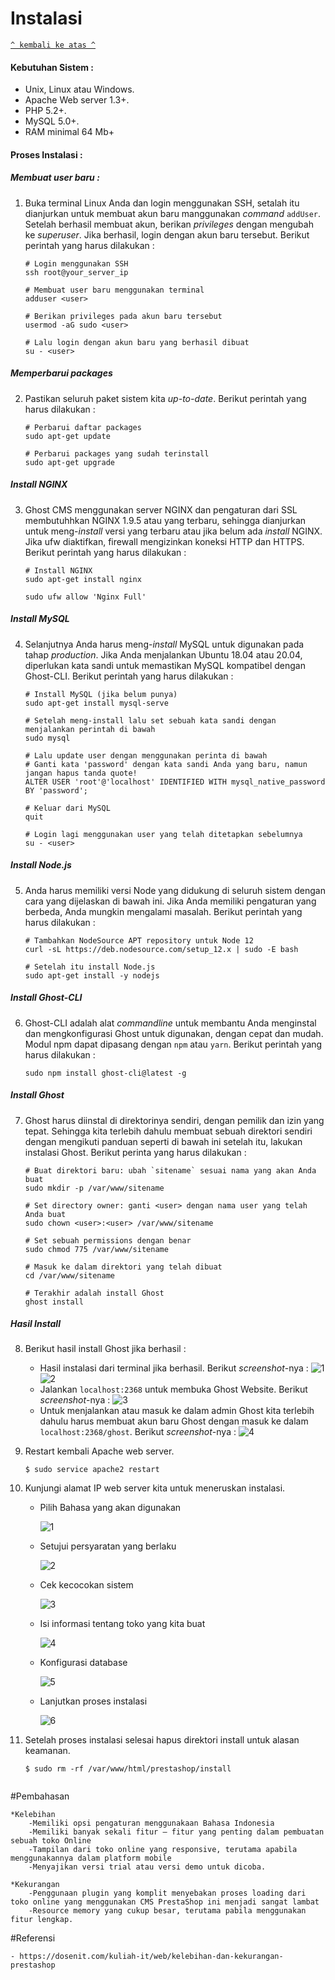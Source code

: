 # Instalasi
[`^ kembali ke atas ^`](#)

#### Kebutuhan Sistem :
- Unix, Linux atau Windows.
- Apache Web server 1.3+.
- PHP 5.2+.
- MySQL 5.0+.
- RAM minimal 64 Mb+

#### Proses Instalasi :
##### Membuat user baru :
1. Buka terminal Linux Anda dan login menggunakan SSH, setalah itu dianjurkan untuk membuat akun baru manggunakan _command_ `addUser`. Setelah berhasil membuat akun, berikan _privileges_ dengan mengubah ke _superuser_. Jika berhasil, login dengan akun baru tersebut. Berikut perintah yang harus dilakukan :
    ```
    # Login menggunakan SSH
    ssh root@your_server_ip

    # Membuat user baru menggunakan terminal
    adduser <user>
    
    # Berikan privileges pada akun baru tersebut
    usermod -aG sudo <user>

    # Lalu login dengan akun baru yang berhasil dibuat
    su - <user>
    ```
##### Memperbarui packages
2. Pastikan seluruh paket sistem kita _up-to-date_. Berikut perintah yang harus dilakukan :
    ```
    # Perbarui daftar packages
    sudo apt-get update

    # Perbarui packages yang sudah terinstall
    sudo apt-get upgrade
    ```
##### Install NGINX
3. Ghost CMS menggunakan server NGINX dan pengaturan dari SSL membutuhhkan NGINX 1.9.5 atau yang terbaru, sehingga dianjurkan untuk meng-_install_ versi yang terbaru atau jika belum ada _install_ NGINX. Jika ufw diaktifkan, firewall mengizinkan koneksi HTTP dan HTTPS. Berikut perintah yang harus dilakukan : 
    ```
    # Install NGINX
    sudo apt-get install nginx
    
    sudo ufw allow 'Nginx Full'
    ```
##### Install MySQL
4. Selanjutnya Anda harus meng-_install_ MySQL untuk digunakan pada tahap _production_. Jika Anda menjalankan Ubuntu 18.04 atau 20.04, diperlukan kata sandi untuk memastikan MySQL kompatibel dengan Ghost-CLI. Berikut perintah yang harus dilakukan :
    ```
   # Install MySQL (jika belum punya)
    sudo apt-get install mysql-serve
    
    # Setelah meng-install lalu set sebuah kata sandi dengan menjalankan perintah di bawah
    sudo mysql

    # Lalu update user dengan menggunakan perinta di bawah
    # Ganti kata 'password' dengan kata sandi Anda yang baru, namun jangan hapus tanda quote!
    ALTER USER 'root'@'localhost' IDENTIFIED WITH mysql_native_password BY 'password';

    # Keluar dari MySQL
    quit

    # Login lagi menggunakan user yang telah ditetapkan sebelumnya
    su - <user>
    ```
##### Install Node.js
5. Anda harus memiliki versi Node yang didukung di seluruh sistem dengan cara yang dijelaskan di bawah ini. Jika Anda memiliki pengaturan yang berbeda, Anda mungkin mengalami masalah. Berikut perintah yang harus dilakukan :
    ```
    # Tambahkan NodeSource APT repository untuk Node 12
    curl -sL https://deb.nodesource.com/setup_12.x | sudo -E bash

    # Setelah itu install Node.js
    sudo apt-get install -y nodejs
    ```
##### Install Ghost-CLI
6. Ghost-CLI adalah alat _commandline_ untuk membantu Anda menginstal dan mengkonfigurasi Ghost untuk digunakan, dengan cepat dan mudah. Modul npm dapat dipasang dengan `npm` atau `yarn`. Berikut perintah yang harus dilakukan :
    ```
    sudo npm install ghost-cli@latest -g
    ```
##### Install Ghost
7. Ghost harus diinstal di direktorinya sendiri, dengan pemilik dan izin yang tepat. Sehingga kita terlebih dahulu membuat sebuah direktori sendiri dengan mengikuti panduan seperti di bawah ini setelah itu, lakukan instalasi Ghost. Berikut perinta yang harus dilakukan :
    ```
    # Buat direktori baru: ubah `sitename` sesuai nama yang akan Anda buat
    sudo mkdir -p /var/www/sitename

    # Set directory owner: ganti <user> dengan nama user yang telah Anda buat
    sudo chown <user>:<user> /var/www/sitename

    # Set sebuah permissions dengan benar
    sudo chmod 775 /var/www/sitename

    # Masuk ke dalam direktori yang telah dibuat
    cd /var/www/sitename
    
    # Terakhir adalah install Ghost
    ghost install
    ```
##### Hasil Install
8. Berikut hasil install Ghost jika berhasil :
    - Hasil instalasi dari terminal jika berhasil. Berikut _screenshot_-nya :
      ![1](https://github.com/sultanfariz/Komdat-P1-Kel11/blob/main/img/terminal-ghost-01.png)
      ![2](https://github.com/sultanfariz/Komdat-P1-Kel11/blob/main/img/terminal-ghost-02.png)
    - Jalankan `localhost:2368` untuk membuka Ghost Website. Berikut _screenshot_-nya :
      ![3](https://github.com/sultanfariz/Komdat-P1-Kel11/blob/main/img/gohst-web-03.png)
    - Untuk menjalankan atau masuk ke dalam admin Ghost kita terlebih dahulu harus membuat akun baru Ghost dengan masuk ke dalam `localhost:2368/ghost`. Berikut _screenshot_-nya :
      ![4](https://github.com/sultanfariz/Komdat-P1-Kel11/blob/main/img/gohst-web-04.png)
      
9. Restart kembali Apache web server.
    ```
    $ sudo service apache2 restart
    ```

10. Kunjungi alamat IP web server kita untuk meneruskan instalasi.
    - Pilih Bahasa yang akan digunakan

      ![1](https://github.com/sultanfariz/Komdat-P1-Kel11/blob/main/img/rapid.jpg)

    - Setujui persyaratan yang berlaku

      ![2](https://4.bp.blogspot.com/-mglU1XDt-T0/WNfZ0OJ7n8I/AAAAAAAAGjI/bG23YpPUkyEOCiozy1_Qc4TnA29bJw0lACLcB/s1600/37.PNG)

    - Cek kecocokan sistem

      ![3](https://3.bp.blogspot.com/-ewzlTX1qtmw/WNfZ0HTeFuI/AAAAAAAAGjM/edNiBt1f24Qt4x4sWCoCHfyo7JXWWmoZwCLcB/s1600/38.PNG)

    - Isi informasi tentang toko yang kita buat

      ![4](https://2.bp.blogspot.com/-Q5cCz5hyubQ/WNfZ1FZod9I/AAAAAAAAGjU/H_uUfxtZLUE11VPDafwK8jR3-aealPKcgCLcB/s1600/39.png)

    - Konfigurasi database

      ![5](https://1.bp.blogspot.com/-rh08nNV2Leg/WNfZ1DAaDOI/AAAAAAAAGjY/R5oIKIMI4rYjg7gO71MgR26JSMahxtpxgCLcB/s1600/40.PNG)

    - Lanjutkan proses instalasi

      ![6](https://3.bp.blogspot.com/-t2MrsQBYXBU/WNfZ0x4YoWI/AAAAAAAAGjQ/zOqZVNSFIpQkQjY0awofbetdEowQLdGAwCLcB/s1600/41.PNG)

11. Setelah proses instalasi selesai hapus direktori install untuk alasan keamanan.
    ```
    $ sudo rm -rf /var/www/html/prestashop/install
    
    
#Pembahasan 

    *Kelebihan 
        -Memiliki opsi pengaturan menggunakaan Bahasa Indonesia
        -Memiliki banyak sekali fitur – fitur yang penting dalam pembuatan sebuah toko Online
        -Tampilan dari toko online yang responsive, terutama apabila menggunakannya dalam platform mobile
        -Menyajikan versi trial atau versi demo untuk dicoba.
        
    *Kekurangan
        -Penggunaan plugin yang komplit menyebakan proses loading dari toko online yang menggunakan CMS PrestaShop ini menjadi sangat lambat
        -Resource memory yang cukup besar, terutama pabila menggunakan fitur lengkap.

#Referensi

    - https://dosenit.com/kuliah-it/web/kelebihan-dan-kekurangan-prestashop
